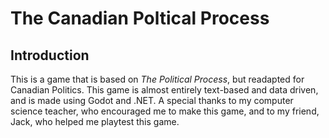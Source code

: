 # The Canadian Poltical Process

## Introduction

This is a game that is based on _The Political Process_, but readapted for Canadian Politics. This game is almost entirely text-based and data driven, and is made using Godot and .NET. A special thanks to my computer science teacher, who encouraged me to make this game, and to my friend, Jack, who helped me playtest this game.


